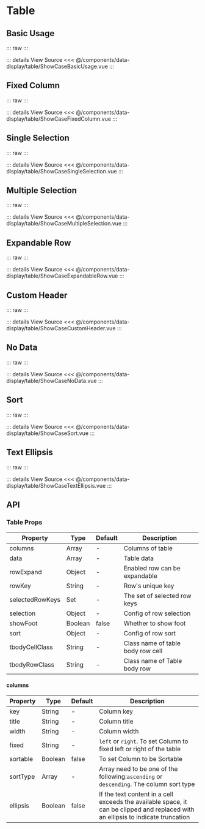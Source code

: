 <script setup lang="ts">
import ShowCaseBasicUsage from './ShowCaseBasicUsage.vue'
import ShowCaseFixedColumn from './ShowCaseFixedColumn.vue'
import ShowCaseSingleSelection from './ShowCaseSingleSelection.vue'
import ShowCaseMultipleSelection from './ShowCaseMultipleSelection.vue'
import ShowCaseExpandableRow from './ShowCaseExpandableRow.vue'
import ShowCaseCustomHeader from './ShowCaseCustomHeader.vue'
import ShowCaseNoData from './ShowCaseNoData.vue'
import ShowCaseSort from './ShowCaseSort.vue'
import ShowCaseTextEllipsis from './ShowCaseTextEllipsis.vue'
</script>

# Table

## Basic Usage

::: raw
<ShowCaseBasicUsage class="vp-raw" />
:::

::: details View Source
<<< @/components/data-display/table/ShowCaseBasicUsage.vue
:::

## Fixed Column

::: raw
<ShowCaseFixedColumn class="vp-raw" />
:::

::: details View Source
<<< @/components/data-display/table/ShowCaseFixedColumn.vue
:::

## Single Selection

::: raw
<ShowCaseSingleSelection class="vp-raw" />
:::

::: details View Source
<<< @/components/data-display/table/ShowCaseSingleSelection.vue
:::

## Multiple Selection

::: raw
<ShowCaseMultipleSelection class="vp-raw" />
:::

::: details View Source
<<< @/components/data-display/table/ShowCaseMultipleSelection.vue
:::

## Expandable Row

::: raw
<ShowCaseExpandableRow class="vp-raw" />
:::

::: details View Source
<<< @/components/data-display/table/ShowCaseExpandableRow.vue
:::

## Custom Header

::: raw
<ShowCaseCustomHeader class="vp-raw" />
:::

::: details View Source
<<< @/components/data-display/table/ShowCaseCustomHeader.vue
:::

## No Data

::: raw
<ShowCaseNoData class="vp-raw" />
:::

::: details View Source
<<< @/components/data-display/table/ShowCaseNoData.vue
:::

## Sort

::: raw
<ShowCaseSort class="vp-raw" />
:::

::: details View Source
<<< @/components/data-display/table/ShowCaseSort.vue
:::

## Text Ellipsis

::: raw
<ShowCaseTextEllipsis class="vp-raw" />
:::

::: details View Source
<<< @/components/data-display/table/ShowCaseTextEllipsis.vue
:::

## API

### Table Props

| Property        | Type    | Default | Description                       |
| --------------- | ------- | ------- | --------------------------------- |
| columns         | Array   | -       | Columns of table                  |
| data            | Array   | -       | Table data                        |
| rowExpand       | Object  | -       | Enabled row can be expandable     |
| rowKey          | String  | -       | Row's unique key                  |
| selectedRowKeys | Set     | -       | The set of selected row keys      |
| selection       | Object  | -       | Config of row selection           |
| showFoot        | Boolean | false   | Whether to show foot              |
| sort            | Object  | -       | Config of row sort                |
| tbodyCellClass  | String  | -       | Class name of table body row cell |
| tbodyRowClass   | String  | -       | Class name of Table body row      |

#### columns

| Property | Type    | Default | Description                                                                                                                       |
| -------- | ------- | ------- | --------------------------------------------------------------------------------------------------------------------------------- |
| key      | String  | -       | Column key                                                                                                                        |
| title    | String  | -       | Column title                                                                                                                      |
| width    | String  | -       | Column width                                                                                                                      |
| fixed    | String  | -       | `left` or `right`. To set Column to fixed left or right of the table                                                              |
| sortable | Boolean | false   | To set Column to be Sortable                                                                                                      |
| sortType | Array   | -       | Array need to be one of the following:`ascending` or `descending`. The column sort type                                           |
| ellipsis | Boolean | false   | If the text content in a cell exceeds the available space, it can be clipped and replaced with an ellipsis to indicate truncation |
